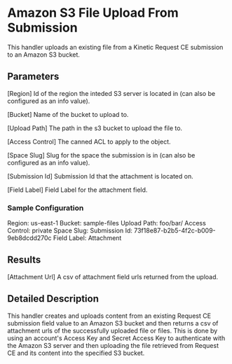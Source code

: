 # Amazon S3 File Upload From Submission
This handler uploads an existing file from a Kinetic Request CE submission to an Amazon S3 bucket.

## Parameters
[Region]
  Id of the region the inteded S3 server is located in (can also be configured as an info value).

[Bucket]
  Name of the bucket to upload to.

[Upload Path]
  The path in the s3 bucket to upload the file to.

[Access Control]
  The canned ACL to apply to the object. 
  
[Space Slug]
  Slug for the space the submission is in (can also be configured as an info value).

[Submission Id]
  Submission Id that the attachment is located on.

[Field Label]
  Field Label for the attachment field.

### Sample Configuration
Region:                       us-east-1
Bucket:                       sample-files
Upload Path:                  foo/bar/
Access Control:               private
Space Slug:
Submission Id:                73f18e87-b2b5-4f2c-b009-9eb8dcdd270c
Field Label:                  Attachment

## Results
[Attachment Url]
  A csv of attachment field urls returned from the upload.

## Detailed Description
This handler creates and uploads content from an existing Request CE submission field value to an Amazon S3 bucket and then returns a csv of attachment urls of the successfully uploaded file or files. This is done by using an account's Access Key and Secret Access Key to authenticate with the Amazon S3 server and then uploading the file retrieved from Request CE and its content into the specified S3 bucket.
